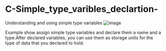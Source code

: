 # C-Simple_type_varibles_declartion-
Understanding and using simple type variables 
![image](https://user-images.githubusercontent.com/67391846/136670715-aac5f9b9-e31b-47f5-a2be-704e9a30c91b.png)

Example show assign simple type variables and declare them a name and a type.After declared variables, you can use them as storage units for the type of data that you declared to hold.   

